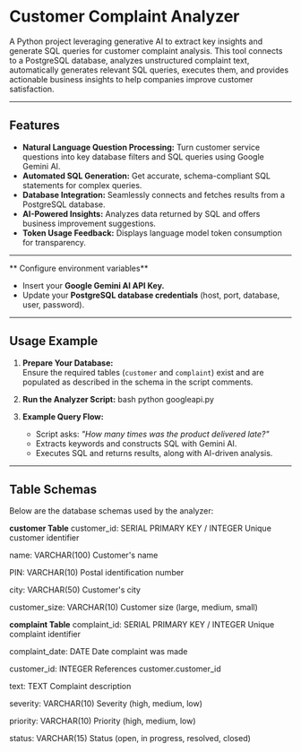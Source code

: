 # Customer Complaint Analyzer

A Python project leveraging generative AI to extract key insights and generate SQL queries for customer complaint analysis. This tool connects to a PostgreSQL database, analyzes unstructured complaint text, automatically generates relevant SQL queries, executes them, and provides actionable business insights to help companies improve customer satisfaction.

---

## Features

- **Natural Language Question Processing:** Turn customer service questions into key database filters and SQL queries using Google Gemini AI.
- **Automated SQL Generation:** Get accurate, schema-compliant SQL statements for complex queries.
- **Database Integration:** Seamlessly connects and fetches results from a PostgreSQL database.
- **AI-Powered Insights:** Analyzes data returned by SQL and offers business improvement suggestions.
- **Token Usage Feedback:** Displays language model token consumption for transparency.

---



** Configure environment variables**

- Insert your **Google Gemini AI API Key.**
- Update your **PostgreSQL database credentials** (host, port, database, user, password).

---

## Usage Example

1. **Prepare Your Database:**  
   Ensure the required tables (`customer` and `complaint`) exist and are populated as described in the schema in the script comments.

2. **Run the Analyzer Script:**
bash
python googleapi.py


4. **Example Query Flow:**
   - Script asks: _"How many times was the product delivered late?"_
   - Extracts keywords and constructs SQL with Gemini AI.
   - Executes SQL and returns results, along with AI-driven analysis.


---
## Table Schemas
Below are the database schemas used by the analyzer:

**customer Table**
customer_id: SERIAL PRIMARY KEY / INTEGER
Unique customer identifier

name: VARCHAR(100)
Customer's name

PIN: VARCHAR(10)
Postal identification number

city: VARCHAR(50)
Customer's city

customer_size: VARCHAR(10)
Customer size (large, medium, small)

**complaint Table**
complaint_id: SERIAL PRIMARY KEY / INTEGER
Unique complaint identifier

complaint_date: DATE
Date complaint was made

customer_id: INTEGER
References customer.customer_id

text: TEXT
Complaint description

severity: VARCHAR(10)
Severity (high, medium, low)

priority: VARCHAR(10)
Priority (high, medium, low)

status: VARCHAR(15)
Status (open, in progress, resolved, closed)




